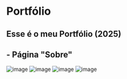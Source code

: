 # Portfólio

## Esse é o meu Portfólio (2025)

## - Página "Sobre"
![image](https://github.com/user-attachments/assets/b367081b-7a66-4ff9-a5ea-6e76687dca39)
![image](https://github.com/user-attachments/assets/6c4fd7d9-4486-4e8e-a050-437480985a03)
![image](https://github.com/user-attachments/assets/d7b0ea9d-beb5-461e-880e-4de68e40ec6b)
![image](https://github.com/user-attachments/assets/68f96a59-9e93-493f-b74e-52467de130ed)
